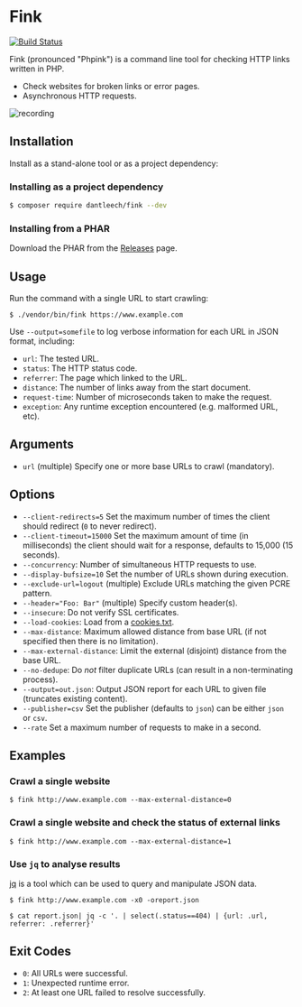 Fink
====

[![Build Status](https://travis-ci.org/dantleech/fink.svg?branch=master)](https://travis-ci.org/dantleech/fink)

Fink (pronounced "Phpink") is a command line tool for checking HTTP links written in PHP.

- Check websites for broken links or error pages.
- Asynchronous HTTP requests.

![recording](https://user-images.githubusercontent.com/530801/52165571-7d74d900-26fa-11e9-9086-318c479616a9.gif)

Installation
------------

Install as a stand-alone tool or as a project dependency:

### Installing as a project dependency

```bash
$ composer require dantleech/fink --dev
```

### Installing from a PHAR

Download the PHAR from the
[Releases](https://github.com/dantleech/fink/releases) page.

Usage
-----

Run the command with a single URL to start crawling:

```
$ ./vendor/bin/fink https://www.example.com
```

Use `--output=somefile` to log verbose information for each URL in JSON format, including:

- `url`: The tested URL.
- `status`: The HTTP status code.
- `referrer`: The page which linked to the URL.
- `distance`: The number of links away from the start document.
- `request-time`: Number of microseconds taken to make the request.
- `exception`: Any runtime exception encountered (e.g. malformed URL, etc).

Arguments
---------

- `url` (multiple) Specify one or more base URLs to crawl (mandatory).

Options
-------

- `--client-redirects=5` Set the maximum number of times the client should
  redirect (`0` to never redirect).
- `--client-timeout=15000` Set the maximum amount of time (in milliseconds)
  the client should wait for a response, defaults to 15,000 (15 seconds).
- `--concurrency`: Number of simultaneous HTTP requests to use.
- `--display-bufsize=10` Set the number of URLs shown during execution.
- `--exclude-url=logout` (multiple) Exclude URLs matching the given PCRE pattern.
- `--header="Foo: Bar"` (multiple) Specify custom header(s).
- `--insecure`: Do not verify SSL certificates.
- `--load-cookies`: Load from a [cookies.txt](http://www.cookiecentral.com/faq/#3.5).
- `--max-distance`: Maximum allowed distance from base URL (if not specified
  then there is no limitation).
- `--max-external-distance`: Limit the external (disjoint) distance from the
  base URL.
- `--no-dedupe`: Do _not_ filter duplicate URLs (can result in a
  non-terminating process).
- `--output=out.json`: Output JSON report for each URL to given file
  (truncates existing content).
- `--publisher=csv` Set the publisher (defaults to `json`) can be either
  `json` or `csv`.
- `--rate` Set a maximum number of requests to make in a second.

Examples
--------

### Crawl a single website

```
$ fink http://www.example.com --max-external-distance=0
```

### Crawl a single website and check the status of external links

```
$ fink http://www.example.com --max-external-distance=1
```

### Use `jq` to analyse results

[jq](https://stedolan.github.io/jq/) is a tool which can be used to query and
manipulate JSON data.

```
$ fink http://www.example.com -x0 -oreport.json
```

```
$ cat report.json| jq -c '. | select(.status==404) | {url: .url, referrer: .referrer}'
```

Exit Codes
----------

- `0`: All URLs were successful.
- `1`: Unexpected runtime error.
- `2`: At least one URL failed to resolve successfully.
